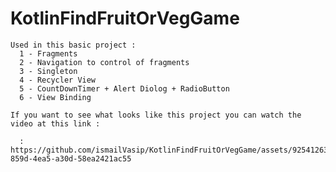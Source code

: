 # KotlinFindFruitOrVegGame
    Used in this basic project :
      1 - Fragments
      2 - Navigation to control of fragments
      3 - Singleton
      4 - Recycler View
      5 - CountDownTimer + Alert Diolog + RadioButton
      6 - View Binding

    If you want to see what looks like this project you can watch the video at this link : 
    
      : https://github.com/ismailVasip/KotlinFindFruitOrVegGame/assets/92541263/40144760-859d-4ea5-a30d-58ea2421ac55




